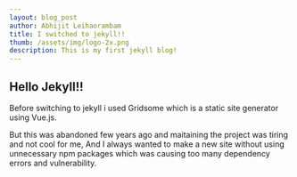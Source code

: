 ```yaml
---
layout: blog_post
author: Abhijit Leihaorambam
title: I switched to jekyll!!
thumb: /assets/img/logo-2x.png
description: This is my first jekyll blog!
---
```


## Hello Jekyll!!

Before switching to jekyll i used Gridsome which is a static site generator using Vue.js.


But this was abandoned few years ago and maitaining the project was tiring and not cool for me,
And I always wanted to make a new site without using unnecessary npm packages which was causing 
too many dependency errors and vulnerability.
